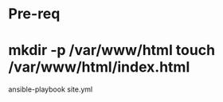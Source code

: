Pre-req
==================
mkdir -p /var/www/html
touch /var/www/html/index.html
==========================================
ansible-playbook site.yml
